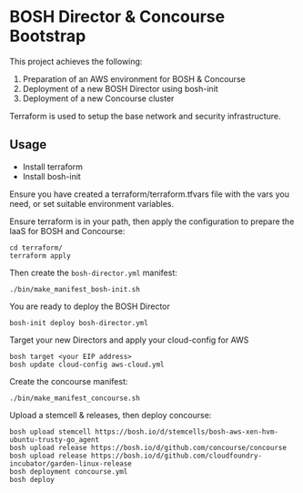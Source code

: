 BOSH Director & Concourse Bootstrap
===================================

This project achieves the following:

1) Preparation of an AWS environment for BOSH & Concourse
2) Deployment of a new BOSH Director using bosh-init
2) Deployment of a new Concourse cluster

Terraform is used to setup the base network and security infrastructure.

Usage
-----

- Install terraform
- Install bosh-init

Ensure you have created a terraform/terraform.tfvars file with the vars you need, or set suitable environment variables.

Ensure terraform is in your path, then apply the configuration to prepare the IaaS for BOSH and Concourse:

```
cd terraform/
terraform apply
```

Then create the `bosh-director.yml` manifest:
```
./bin/make_manifest_bosh-init.sh
```

You are ready to deploy the BOSH Director
```
bosh-init deploy bosh-director.yml
```

Target your new Directors and apply your cloud-config for AWS
```
bosh target <your EIP address>
bosh update cloud-config aws-cloud.yml
```

Create the concourse manifest:
```
./bin/make_manifest_concourse.sh
```

Upload a stemcell & releases, then deploy concourse:
```
bosh upload stemcell https://bosh.io/d/stemcells/bosh-aws-xen-hvm-ubuntu-trusty-go_agent
bosh upload release https://bosh.io/d/github.com/concourse/concourse
bosh upload release https://bosh.io/d/github.com/cloudfoundry-incubator/garden-linux-release
bosh deployment concourse.yml
bosh deploy
```

